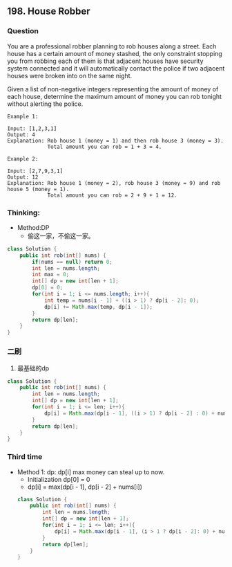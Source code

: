 ## 198. House Robber

### Question
You are a professional robber planning to rob houses along a street. Each house has a certain amount of money stashed, the only constraint stopping you from robbing each of them is that adjacent houses have security system connected and it will automatically contact the police if two adjacent houses were broken into on the same night.

Given a list of non-negative integers representing the amount of money of each house, determine the maximum amount of money you can rob tonight without alerting the police.

```
Example 1:

Input: [1,2,3,1]
Output: 4
Explanation: Rob house 1 (money = 1) and then rob house 3 (money = 3).
             Total amount you can rob = 1 + 3 = 4.

Example 2:

Input: [2,7,9,3,1]
Output: 12
Explanation: Rob house 1 (money = 2), rob house 3 (money = 9) and rob house 5 (money = 1).
             Total amount you can rob = 2 + 9 + 1 = 12.
```


### Thinking:
* Method:DP
	* 偷这一家，不偷这一家。

```Java
class Solution {
    public int rob(int[] nums) {
        if(nums == null) return 0;
        int len = nums.length;
        int max = 0;
        int[] dp = new int[len + 1];
        dp[0] = 0;
        for(int i = 1; i <= nums.length; i++){
            int temp = nums[i - 1] + ((i > 1) ? dp[i - 2]: 0);
            dp[i] += Math.max(temp, dp[i - 1]);
        }
        return dp[len];
    }
}
```

### 二刷
1. 最基础的dp
```Java
class Solution {
    public int rob(int[] nums) {
        int len = nums.length;
        int[] dp = new int[len + 1];
        for(int i = 1; i <= len; i++){
            dp[i] = Math.max(dp[i - 1], ((i > 1) ? dp[i - 2] : 0) + nums[i - 1]);
        }
        return dp[len];
    }
}
```

### Third time
* Method 1: dp: dp[i] max money can steal up to now.
  * Initialization dp[0] = 0
  * dp[i] = max(dp[i - 1], dp[i - 2] + nums[i])
  ```Java
  class Solution {
      public int rob(int[] nums) {
          int len = nums.length;
          int[] dp = new int[len + 1];
          for(int i = 1; i <= len; i++){
              dp[i] = Math.max(dp[i - 1], (i > 1 ? dp[i - 2]: 0) + nums[i - 1]);
          }
          return dp[len];
      }
  }
  ```
